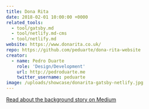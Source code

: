 ```yaml
---
title: Dona Rita
date: 2018-02-01 10:00:00 +0000
related_tools:
  - tool/gatsby.md
  - tool/netlify.md-cms
  - tool/netlify.md
website: https://www.donarita.co.uk/
repo: https://github.com/peduarte/dona-rita-website
creator:
  - name: Pedro Duarte
    role: 'Design/Development'
    url: http://pedroduarte.me
    twitter_username: peduarte
image: /uploads/showcase/donarita-gatsby-netlify.jpg
---
```


[Read about the background story on Medium](https://medium.com/netlify/jamstack-with-gatsby-netlify-and-netlify-cms-a300735e2c5d)

